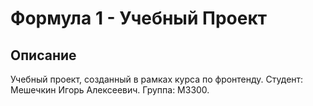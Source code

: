 # Формула 1 - Учебный Проект

## Описание

Учебный проект, созданный в рамках курса по фронтенду. Студент: Мешечкин Игорь Алексеевич. Группа: М3300.
